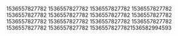 1536557827782
1536557827782
1536557827782
1536557827782
1536557827782
1536557827782
1536557827782
1536557827782
1536557827782
1536557827782
1536557827782
1536557827782
1536557827782
1536557827782
15365578277821536582994593